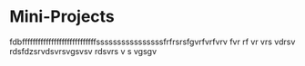 # Mini-Projects

fdbffffffffffffffffffffffffffffssssssssssssssssfrfrsrsfgvrfvrfvrv
fvr
rf
vr
vrs
vdrsv
rdsfdzsrvdsvrsvgsvsv
rdsvrs
v
s
vgsgv
